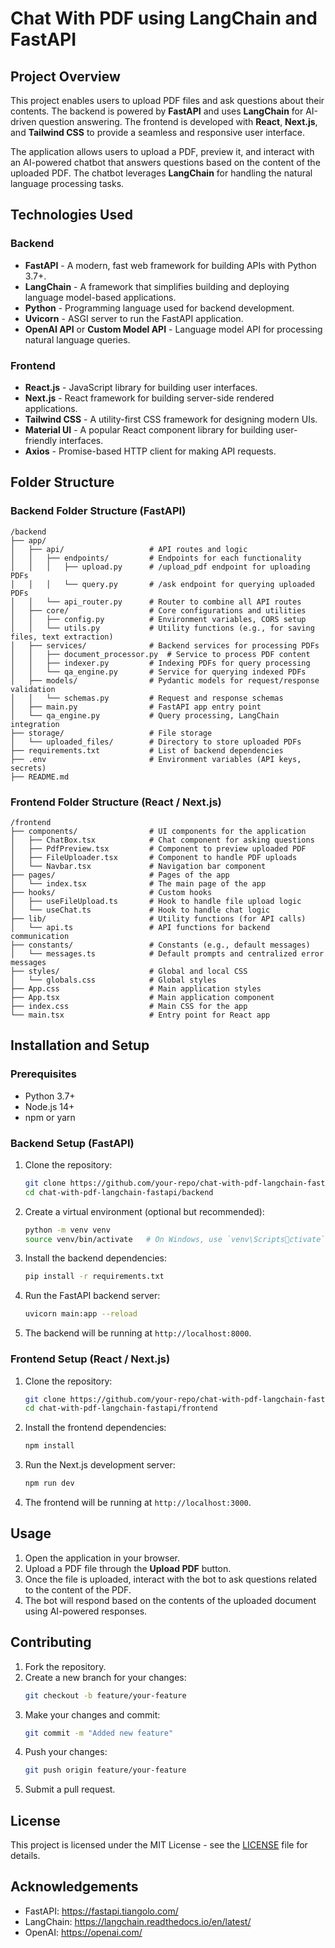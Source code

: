 
# Chat With PDF using LangChain and FastAPI

## Project Overview

This project enables users to upload PDF files and ask questions about their contents. The backend is powered by **FastAPI** and uses **LangChain** for AI-driven question answering. The frontend is developed with **React**, **Next.js**, and **Tailwind CSS** to provide a seamless and responsive user interface.

The application allows users to upload a PDF, preview it, and interact with an AI-powered chatbot that answers questions based on the content of the uploaded PDF. The chatbot leverages **LangChain** for handling the natural language processing tasks.

## Technologies Used

### Backend
- **FastAPI** - A modern, fast web framework for building APIs with Python 3.7+.
- **LangChain** - A framework that simplifies building and deploying language model-based applications.
- **Python** - Programming language used for backend development.
- **Uvicorn** - ASGI server to run the FastAPI application.
- **OpenAI API** or **Custom Model API** - Language model API for processing natural language queries.

### Frontend
- **React.js** - JavaScript library for building user interfaces.
- **Next.js** - React framework for building server-side rendered applications.
- **Tailwind CSS** - A utility-first CSS framework for designing modern UIs.
- **Material UI** - A popular React component library for building user-friendly interfaces.
- **Axios** - Promise-based HTTP client for making API requests.

## Folder Structure

### Backend Folder Structure (FastAPI)
```
/backend
├── app/
│   ├── api/                   # API routes and logic
│   │   ├── endpoints/         # Endpoints for each functionality
│   │   │   ├── upload.py      # /upload_pdf endpoint for uploading PDFs
│   │   │   └── query.py       # /ask endpoint for querying uploaded PDFs
│   │   └── api_router.py      # Router to combine all API routes
│   ├── core/                  # Core configurations and utilities
│   │   ├── config.py          # Environment variables, CORS setup
│   │   └── utils.py           # Utility functions (e.g., for saving files, text extraction)
│   ├── services/              # Backend services for processing PDFs
│   │   ├── document_processor.py  # Service to process PDF content
│   │   ├── indexer.py         # Indexing PDFs for query processing
│   │   └── qa_engine.py       # Service for querying indexed PDFs
│   ├── models/                # Pydantic models for request/response validation
│   │   └── schemas.py         # Request and response schemas
│   ├── main.py                # FastAPI app entry point
│   └── qa_engine.py           # Query processing, LangChain integration
├── storage/                   # File storage
│   └── uploaded_files/        # Directory to store uploaded PDFs
├── requirements.txt           # List of backend dependencies
├── .env                       # Environment variables (API keys, secrets)
├── README.md  
```

### Frontend Folder Structure (React / Next.js)
```
/frontend
├── components/                # UI components for the application
│   ├── ChatBox.tsx            # Chat component for asking questions
│   ├── PdfPreview.tsx         # Component to preview uploaded PDF
│   ├── FileUploader.tsx       # Component to handle PDF uploads
│   └── Navbar.tsx             # Navigation bar component
├── pages/                     # Pages of the app
│   └── index.tsx              # The main page of the app
├── hooks/                     # Custom hooks
│   ├── useFileUpload.ts       # Hook to handle file upload logic
│   └── useChat.ts             # Hook to handle chat logic
├── lib/                       # Utility functions (for API calls)
│   └── api.ts                 # API functions for backend communication
├── constants/                 # Constants (e.g., default messages)
│   └── messages.ts            # Default prompts and centralized error messages
├── styles/                    # Global and local CSS
│   └── globals.css            # Global styles
├── App.css                    # Main application styles
├── App.tsx                    # Main application component
├── index.css                  # Main CSS for the app
└── main.tsx                   # Entry point for React app
```

## Installation and Setup

### Prerequisites
- Python 3.7+
- Node.js 14+
- npm or yarn

### Backend Setup (FastAPI)

1. Clone the repository:
   ```bash
   git clone https://github.com/your-repo/chat-with-pdf-langchain-fastapi.git
   cd chat-with-pdf-langchain-fastapi/backend
   ```

2. Create a virtual environment (optional but recommended):
   ```bash
   python -m venv venv
   source venv/bin/activate   # On Windows, use `venv\Scriptsctivate`
   ```

3. Install the backend dependencies:
   ```bash
   pip install -r requirements.txt
   ```

4. Run the FastAPI backend server:
   ```bash
   uvicorn main:app --reload
   ```

5. The backend will be running at `http://localhost:8000`.

### Frontend Setup (React / Next.js)

1. Clone the repository:
   ```bash
   git clone https://github.com/your-repo/chat-with-pdf-langchain-fastapi.git
   cd chat-with-pdf-langchain-fastapi/frontend
   ```

2. Install the frontend dependencies:
   ```bash
   npm install
   ```

3. Run the Next.js development server:
   ```bash
   npm run dev
   ```

4. The frontend will be running at `http://localhost:3000`.

## Usage

1. Open the application in your browser.
2. Upload a PDF file through the **Upload PDF** button.
3. Once the file is uploaded, interact with the bot to ask questions related to the content of the PDF.
4. The bot will respond based on the contents of the uploaded document using AI-powered responses.

## Contributing

1. Fork the repository.
2. Create a new branch for your changes:
   ```bash
   git checkout -b feature/your-feature
   ```
3. Make your changes and commit:
   ```bash
   git commit -m "Added new feature"
   ```
4. Push your changes:
   ```bash
   git push origin feature/your-feature
   ```
5. Submit a pull request.

## License

This project is licensed under the MIT License - see the [LICENSE](LICENSE) file for details.

## Acknowledgements

- FastAPI: https://fastapi.tiangolo.com/
- LangChain: https://langchain.readthedocs.io/en/latest/
- OpenAI: https://openai.com/
